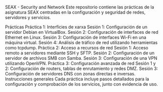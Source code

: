 
SEAX - Security and Network
Este repositorio contiene las prácticas de la asignatura SEAX centradas en la configuración y seguridad de redes, servidores y servicios.

Prácticas
Práctica 1: Interfícies de xarxa
Sesión 1: Configuración de un servidor Debian en VirtualBox.
Sesión 2: Configuración de interfaces de red Ethernet en Linux.
Sesión 3: Configuración de interfaces Wi-Fi en una máquina virtual.
Sesión 4: Análisis de tráfico de red utilizando herramientas como tcpdump.
Práctica 2: Acceso a recursos de red
Sesión 1: Acceso remoto a servidores mediante SSH y SFTP.
Sesión 2: Configuración de un servidor de archivos SMB con Samba.
Sesión 3: Configuración de una VPN utilizando OpenVPN.
Práctica 3: Configuración avanzada de red
Sesión 1 y 2: Configuración de routers, tablas de enrutamiento y redes DMZ.
Sesión 3: Configuración de servidores DNS con zonas directas e inversas.
Instrucciones generales
Cada práctica incluye pasos detallados para la configuración y comprobación de los servicios, junto con evidencia de uso.
